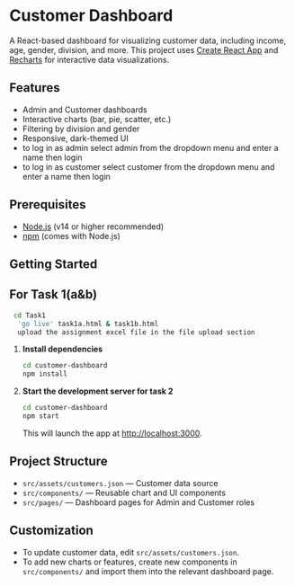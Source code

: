 # Customer Dashboard

A React-based dashboard for visualizing customer data, including income, age, gender, division, and more. This project uses [Create React App](https://github.com/facebook/create-react-app) and [Recharts](https://recharts.org/) for interactive data visualizations.

## Features
- Admin and Customer dashboards
- Interactive charts (bar, pie, scatter, etc.)
- Filtering by division and gender
- Responsive, dark-themed UI
- to log in as admin select admin from the dropdown menu and enter a name then login
- to log in as customer select customer from the dropdown menu and enter a name then login

## Prerequisites
- [Node.js](https://nodejs.org/) (v14 or higher recommended)
- [npm](https://www.npmjs.com/) (comes with Node.js)

## Getting Started
## For Task 1(a&b)
 ```bash
  cd Task1
   'go live' task1a.html & task1b.html
   upload the assignment excel file in the file upload section
   ```
1. **Install dependencies**
   ```bash
   cd customer-dashboard
   npm install
   ```

2. **Start the development server for task 2**
   ```bash 
   cd customer-dashboard
   npm start
   ```
   This will launch the app at [http://localhost:3000](http://localhost:3000).



## Project Structure
- `src/assets/customers.json` — Customer data source
- `src/components/` — Reusable chart and UI components
- `src/pages/` — Dashboard pages for Admin and Customer roles

## Customization
- To update customer data, edit `src/assets/customers.json`.
- To add new charts or features, create new components in `src/components/` and import them into the relevant dashboard page.

